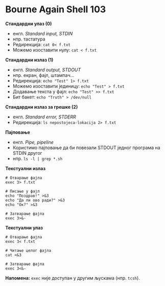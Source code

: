 # Bourne Again Shell 103

**Стандардни улаз (0)**

- енгл. *Standard input, STDIN*
- нпр. тастатура
- Редирекција: `cat 0< f.txt`
- Можемо изоставити нулу: `cat < f.txt`

**Стандардни излаз (1)**

- енгл. *Standard output, STDOUT*
- нпр. екран, фајл, штампач...
- Редирекција: `echo "Test" 1> f.txt`
- Можемо изоставити јединицу: `echo "Test" > f.txt`
- Додавање текста у фајл: `echo "Test" >> f.txt`
- Бит бакет: `echo "Truth" > /dev/null`

**Стандардни излаз за грешке (2)**

- енгл. *Standard error, STDERR*
- Редирекција: `ls nepostojeca-lokacija 2> f.txt`

**Пајповање**

- енгл. *Pipe, pipeline*
- Користимо пајповање да би повезали STDOUT једног програма на STDIN другог
- нпр. `ls -l | grep *.sh`

**Текстуални излаз**

```
# Отварање фајла
exec 3> f.txt

# Писање у фајл
echo "Поздрав!" >&3
echo "Да ли ово ради?" >&3
echo "Ок?" >&3

# Затварање фајла
exec 3>&-
```

**Текстуални улаз**

```
# Отварање фајла
exec 3< f.txt

# Читање целог фајла
cat <&3

# Затварање фајла
exec 3<&-
```

**Напомена:** `exec` није доступан у другим љускама (нпр. `tcsh`).
